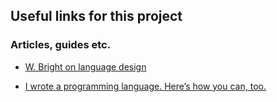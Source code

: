 ## Useful links for this project
### Articles, guides etc.

* [W. Bright on language design](http://www.drdobbs.com/architecture-and-design/so-you-want-to-write-your-own-language/240165488)

* [I wrote a programming language. Here’s how you can, too.](https://medium.freecodecamp.com/the-programming-language-pipeline-91d3f449c919)
